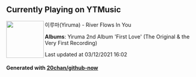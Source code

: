 ## Currently Playing on YTMusic

[<img align="left" width="100" src="https://lh3.googleusercontent.com/_GPAdnS0f5IZ_GQmslGLNhX_NnzPIhG8KOtEp9FsjTZ4t9ZiIHcyjXqcD_71OKpTjc6J59s5zMx71Ms">](https://music.youtube.com/watch?v=zwJQE0HkYZw)

이루마(Yiruma) - River Flows In You

**Albums**: Yiruma 2nd Album 'First Love' (The Original & the Very First Recording)

Last updated at 03/12/2021 16:02

#### Generated with [20chan/github-now](https://github.com/20chan/github-now)


<!--
**20chan/20chan** is a ✨ _special_ ✨ repository because its `README.md` (this file) appears on your GitHub profile.

Here are some ideas to get you started:

- 🔭 I’m currently working on ...
- 🌱 I’m currently learning ...
- 👯 I’m looking to collaborate on ...
- 🤔 I’m looking for help with ...
- 💬 Ask me about ...
- 📫 How to reach me: ...
- 😄 Pronouns: ...
- ⚡ Fun fact: ...
-->
